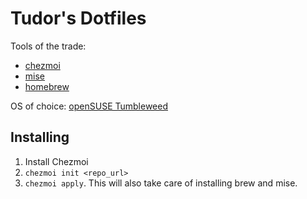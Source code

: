 # Tudor's Dotfiles

Tools of the trade:

* [chezmoi](https://www.chezmoi.io)
* [mise](https://mise.jdx.dev)
* [homebrew](https://brew.sh)

OS of choice: [openSUSE Tumbleweed](https://www.opensuse.org/#Tumbleweed)

## Installing

1. Install Chezmoi
2. `chezmoi init <repo_url>`
3. `chezmoi apply`. This will also take care of installing brew and mise.
